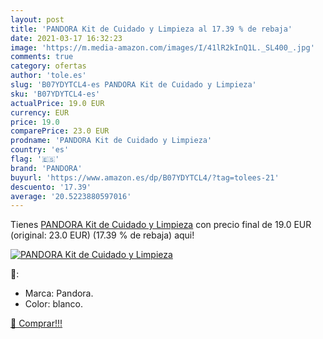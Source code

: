 ```yaml
---
layout: post
title: 'PANDORA Kit de Cuidado y Limpieza al 17.39 % de rebaja'
date: 2021-03-17 16:32:23
image: 'https://m.media-amazon.com/images/I/41lR2kInQ1L._SL400_.jpg'
comments: true
category: ofertas
author: 'tole.es'
slug: 'B07YDYTCL4-es PANDORA Kit de Cuidado y Limpieza'
sku: 'B07YDYTCL4-es'
actualPrice: 19.0 EUR
currency: EUR
price: 19.0
comparePrice: 23.0 EUR
prodname: 'PANDORA Kit de Cuidado y Limpieza'
country: 'es'
flag: '🇪🇸'
brand: 'PANDORA'
buyurl: 'https://www.amazon.es/dp/B07YDYTCL4/?tag=tolees-21'
descuento: '17.39'
average: '20.5223880597016'
---
```


Tienes [PANDORA Kit de Cuidado y Limpieza](https://www.amazon.es/dp/B07YDYTCL4/?tag=tolees-21) con precio final de  19.0 EUR (original: 23.0 EUR) (17.39 %  de rebaja) aqui!

[![PANDORA Kit de Cuidado y Limpieza](https://m.media-amazon.com/images/I/41lR2kInQ1L._SL400_.jpg)](https://www.amazon.es/dp/B07YDYTCL4/?tag=tolees-21)

🔎:

- Marca: Pandora.
- Color: blanco.

[🛒 Comprar!!!](https://www.amazon.es/dp/B07YDYTCL4/?tag=tolees-21)
